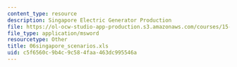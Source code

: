 ```yaml
---
content_type: resource
description: Singapore Electric Generator Production
file: https://ol-ocw-studio-app-production.s3.amazonaws.com/courses/15-057-systems-optimization-spring-2003/c5f6560c9b4c9c584faa463dc995546a_06singapore_scenarios.xls
file_type: application/msword
resourcetype: Other
title: 06singapore_scenarios.xls
uid: c5f6560c-9b4c-9c58-4faa-463dc995546a
---
```

